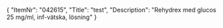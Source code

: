 {
  "ItemNr": "042615",
  "Title": "test",
  "Description": "Rehydrex med glucos 25 mg/ml, inf-vätska, lösning"
}